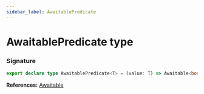 ```yaml
---
sidebar_label: AwaitablePredicate
---
```


# AwaitablePredicate type

### Signature

```typescript
export declare type AwaitablePredicate<T> = (value: T) => Awaitable<boolean>;
```

**References:** [Awaitable](./puppeteer.awaitable.md)
